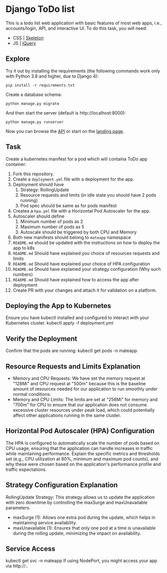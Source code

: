 # Django ToDo list

This is a todo list web application with basic features of most web apps, i.e., accounts/login, API, and interactive UI. To do this task, you will need:

- CSS | [Skeleton](http://getskeleton.com/)
- JS  | [jQuery](https://jquery.com/)

## Explore

Try it out by installing the requirements (the following commands work only with Python 3.8 and higher, due to Django 4):

```
pip install -r requirements.txt
```

Create a database schema:

```
python manage.py migrate
```

And then start the server (default is http://localhost:8000):

```
python manage.py runserver
```

Now you can browse the [API](http://localhost:8000/api/) or start on the [landing page](http://localhost:8000/).

## Task

Create a kubernetes manifest for a pod which will containa ToDo app container:

1. Fork this repository.
1. Create a `deployment.yml` file with a deployment for the app.
1. Deployment should have
    1. Strategy: RollingUpdate
    1. Resource requests and limits (in idle state you should have 2 pods running)
    1. Pod spec should be same as for pods manifest
1. Createa a `hpa.yml` file with a Horizontal Pod Autoscaler for the app.
1. Autoscaler should define
    1. Minimum number of pods as 2
    2. Maximum number of pods as 5
    3. Autoscale should be triggered by both CPU and Memory
1. Both new manifests should belong to `mateapp` namespace
1. `README.md` should be updated with the instructions on how to deploy the app to k8s
1. `README.md` Should have explained you choice of resources requests and limits
1. `README.md` Should have explained your choice of HPA configuration
1. `README.md` Should have explained your strategy configuration (Why such numbers)
1. `README.md` Should have explained how to access the app after deployment
1. Create PR with your changes and attach it for validation on a platform.

## Deploying the App to Kubernetes
Ensure you have kubectl installed and configured to interact with your Kubernetes cluster.
kubectl apply -f deployment.yml
## Verify the Deployment
Confirm that the pods are running:
kubectl get pods -n mateapp
## Resource Requests and Limits Explanation
- Memory and CPU Requests: We have set the memory request at "128Mi" and CPU request at "500m" because this is the baseline amount of resources needed for our application to run smoothly under normal conditions.
- Memory and CPU Limits: The limits are set at "256Mi" for memory and "700m" for CPU to ensure that our application does not consume excessive cluster resources under peak load, which could potentially affect other applications running in the same cluster.
## Horizontal Pod Autoscaler (HPA) Configuration
The HPA is configured to automatically scale the number of pods based on CPU usage, ensuring that the application can handle increases in traffic while maintaining performance.
Explain the specific metrics and thresholds set (e.g., CPU utilization at 80%, minimum and maximum pod counts), and why these were chosen based on the application's performance profile and traffic expectations.
## Strategy Configuration Explanation
RollingUpdate Strategy: This strategy allows us to update the application with zero downtime by controlling the maxSurge and maxUnavailable parameters.
- maxSurge (1): Allows one extra pod during the update, which helps in maintaining service availability.
- maxUnavailable (1): Ensures that only one pod at a time is unavailable during the rolling update, minimizing the impact on availability.
## Service Access
kubectl get svc -n mateapp
If using NodePort, you might access your app via http://<NodeIP>:<NodePort>.
